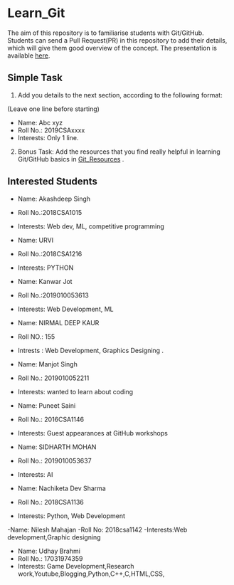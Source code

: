 # Learn_Git

The aim of this repository is to familiarise students with Git/GitHub. Students can send a Pull Request(PR) in this repository to add their details, which will give them good overview of the concept. The presentation is available [here](Presentation.pdf).

## Simple Task
1. Add you details to the next section, according to the following format:

(Leave one line before starting)
- Name: Abc xyz
- Roll No.: 2019CSAxxxx
- Interests: Only 1 line.

2. Bonus Task: Add the resources that you find really helpful in learning Git/GitHub basics in [Git_Resources](Git_Resources.md) .


## Interested Students

- Name: Akashdeep Singh
- Roll No.:2018CSA1015
- Interests: Web dev, ML, competitive programming 

- Name: URVI  
- Roll No.:2018CSA1216
- Interests: PYTHON

- Name: Kanwar Jot
- Roll No.:2019010053613
- Interests: Web Development, ML

- Name: NIRMAL DEEP KAUR
- Roll NO.: 155
- Intrests : Web Development, Graphics Designing .

- Name: Manjot Singh
- Roll No.: 2019010052211
- Interests: wanted to learn about coding

- Name: Puneet Saini
- Roll No.: 2016CSA1146
- Interests: Guest appearances at GitHub workshops

- Name: SIDHARTH MOHAN
- Roll No.: 2019010053637
- Interests: AI

- Name: Nachiketa Dev Sharma  
- Roll No.: 2018CSA1136
- Interests: Python, Web Development

-Name: Nilesh Mahajan
-Roll No: 2018csa1142
-Interests:Web development,Graphic designing

- Name: Udhay Brahmi
- Roll No.: 17031974359
- Interests: Game Development,Research work,Youtube,Blogging,Python,C++,C,HTML,CSS,
